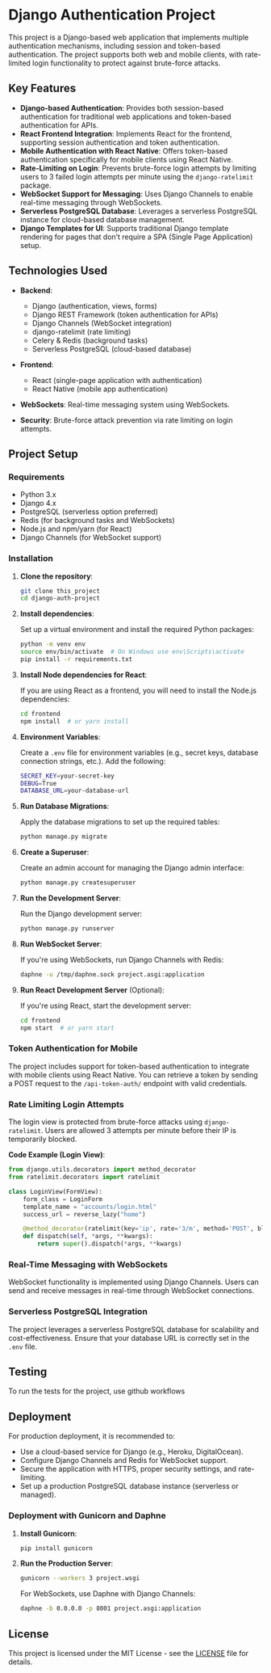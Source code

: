 # Django Authentication Project

This project is a Django-based web application that implements multiple authentication mechanisms, including session and token-based authentication. The project supports both web and mobile clients, with rate-limited login functionality to protect against brute-force attacks.

## Key Features

- **Django-based Authentication**: Provides both session-based authentication for traditional web applications and token-based authentication for APIs.
- **React Frontend Integration**: Implements React for the frontend, supporting session authentication and token authentication.
- **Mobile Authentication with React Native**: Offers token-based authentication specifically for mobile clients using React Native.
- **Rate-Limiting on Login**: Prevents brute-force login attempts by limiting users to 3 failed login attempts per minute using the `django-ratelimit` package.
- **WebSocket Support for Messaging**: Uses Django Channels to enable real-time messaging through WebSockets.
- **Serverless PostgreSQL Database**: Leverages a serverless PostgreSQL instance for cloud-based database management.
- **Django Templates for UI**: Supports traditional Django template rendering for pages that don’t require a SPA (Single Page Application) setup.

## Technologies Used

- **Backend**:
  - Django (authentication, views, forms)
  - Django REST Framework (token authentication for APIs)
  - Django Channels (WebSocket integration)
  - django-ratelimit (rate limiting)
  - Celery & Redis (background tasks)
  - Serverless PostgreSQL (cloud-based database)

- **Frontend**:
  - React (single-page application with authentication)
  - React Native (mobile app authentication)
  
- **WebSockets**: Real-time messaging system using WebSockets.
  
- **Security**: Brute-force attack prevention via rate limiting on login attempts.

## Project Setup

### Requirements

- Python 3.x
- Django 4.x
- PostgreSQL (serverless option preferred)
- Redis (for background tasks and WebSockets)
- Node.js and npm/yarn (for React)
- Django Channels (for WebSocket support)

### Installation

1. **Clone the repository**:

   ```bash
   git clone this_project
   cd django-auth-project
   ```

2. **Install dependencies**:

   Set up a virtual environment and install the required Python packages:

   ```bash
   python -m venv env
   source env/bin/activate  # On Windows use env\Scripts\activate
   pip install -r requirements.txt
   ```

3. **Install Node dependencies for React**:

   If you are using React as a frontend, you will need to install the Node.js dependencies:

   ```bash
   cd frontend
   npm install  # or yarn install
   ```

4. **Environment Variables**:

   Create a `.env` file for environment variables (e.g., secret keys, database connection strings, etc.). Add the following:

   ```bash
   SECRET_KEY=your-secret-key
   DEBUG=True
   DATABASE_URL=your-database-url
   ```

5. **Run Database Migrations**:

   Apply the database migrations to set up the required tables:

   ```bash
   python manage.py migrate
   ```

6. **Create a Superuser**:

   Create an admin account for managing the Django admin interface:

   ```bash
   python manage.py createsuperuser
   ```

7. **Run the Development Server**:

   Run the Django development server:

   ```bash
   python manage.py runserver
   ```

8. **Run WebSocket Server**:

   If you're using WebSockets, run Django Channels with Redis:

   ```bash
   daphne -u /tmp/daphne.sock project.asgi:application
   ```

9. **Run React Development Server** (Optional):

   If you're using React, start the development server:

   ```bash
   cd frontend
   npm start  # or yarn start
   ```

### Token Authentication for Mobile

The project includes support for token-based authentication to integrate with mobile clients using React Native. You can retrieve a token by sending a POST request to the `/api-token-auth/` endpoint with valid credentials.

### Rate Limiting Login Attempts

The login view is protected from brute-force attacks using `django-ratelimit`. Users are allowed 3 attempts per minute before their IP is temporarily blocked.

**Code Example (Login View)**:

```python
from django.utils.decorators import method_decorator
from ratelimit.decorators import ratelimit

class LoginView(FormView):
    form_class = LoginForm
    template_name = "accounts/login.html"
    success_url = reverse_lazy("home")

    @method_decorator(ratelimit(key='ip', rate='3/m', method='POST', block=True))
    def dispatch(self, *args, **kwargs):
        return super().dispatch(*args, **kwargs)
```

### Real-Time Messaging with WebSockets

WebSocket functionality is implemented using Django Channels. Users can send and receive messages in real-time through WebSocket connections.

### Serverless PostgreSQL Integration

The project leverages a serverless PostgreSQL database for scalability and cost-effectiveness. Ensure that your database URL is correctly set in the `.env` file.

## Testing

To run the tests for the project, use github workflows

## Deployment

For production deployment, it is recommended to:

- Use a cloud-based service for Django (e.g., Heroku, DigitalOcean).
- Configure Django Channels and Redis for WebSocket support.
- Secure the application with HTTPS, proper security settings, and rate-limiting.
- Set up a production PostgreSQL database instance (serverless or managed).

### Deployment with Gunicorn and Daphne

1. **Install Gunicorn**:

   ```bash
   pip install gunicorn
   ```

2. **Run the Production Server**:

   ```bash
   gunicorn --workers 3 project.wsgi
   ```

   For WebSockets, use Daphne with Django Channels:

   ```bash
   daphne -b 0.0.0.0 -p 8001 project.asgi:application
   ```

## License

This project is licensed under the MIT License - see the [LICENSE](LICENSE) file for details.
